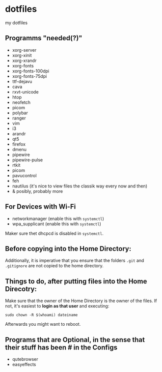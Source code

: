 # dotfiles
my dotfiles

## Programms "needed(?)"

 - xorg-server
 - xorg-xinit
 - xorg-xrandr
 - xorg-fonts 
 - xorg-fonts-100dpi 
 - xorg-fonts-75dpi 
 - ttf-dejavu
 - cava
 - rxvt-unicode
 - htop
 - neofetch
 - picom
 - polybar
 - ranger
 - vim
 - i3 
 - arandr
 - qt5
 - firefox
 - dmenu
 - pipewire
 - pipewire-pulse
 - rtkit
 - picom
 - pavucontrol
 - feh
 - nautilus (it's nice to view files the classik way every now and then)
 - & posibly, probably more

## For Devices with Wi-Fi
 - networkmanager (enable this with `systemctl`)
 - wpa_supplicant (enable this with `systemctl`)

Maker sure thet dhcpcd is disabled in `systemctl`.


## Before copying into the Home Directory:
Additionally, it is imperative that you ensure that the folders `.git` and `.gitignore` are not copied to the home directory.


## Things to do, after putting files into the Home Direcotry:

Make sure that the owner of the Home Directory is the owner of the files. If not, it's easiest to **login as that user** and executing: 
```
sudo chown -R $(whoami) dateiname
```
Afterwards you might want to reboot.

 
## Programs that are Optional, in the sense that their stuff has been # in the Configs

 - qutebrowser
 - easyeffects
